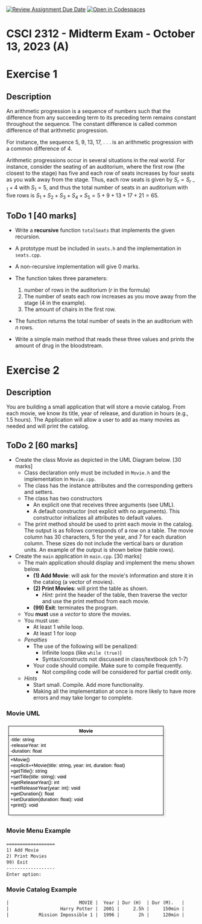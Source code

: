 [![Review Assignment Due Date](https://classroom.github.com/assets/deadline-readme-button-24ddc0f5d75046c5622901739e7c5dd533143b0c8e959d652212380cedb1ea36.svg)](https://classroom.github.com/a/TUhIq4DK)
[![Open in Codespaces](https://classroom.github.com/assets/launch-codespace-7f7980b617ed060a017424585567c406b6ee15c891e84e1186181d67ecf80aa0.svg)](https://classroom.github.com/open-in-codespaces?assignment_repo_id=12373157)
# CSCI 2312 - Midterm Exam - October 13, 2023 (A)

# Exercise 1

## Description
An arithmetic progression is a sequence of numbers such that the difference from any succeeding term to its preceding term remains constant throughout the sequence. 
The constant difference is called common difference of that arithmetic progression. 

For instance, the sequence 5, 9, 13, 17, . . . is an arithmetic progression with a common difference of 4.

Arithmetic progressions occur in several situations in the real world. 
For instance, consider the seating of an auditorium, where the first row (the closest to the stage) has five and each row of seats increases by four seats as you walk away from the stage.
Thus, each row seats is given by $S_r = S_{r-1} + 4$ with $S_1 = 5$, and thus the total number of seats in an auditorium with five rows is $S_1+S_2+S_3+S_4+S_5 = 5+9+13+17+21 = 65$.

## ToDo 1 [40 marks]
- Write a **recursive** function `totalSeats` that implements the given recursion. 
- A prototype must be included in `seats.h` and the implementation in `seats.cpp`. 
- A non-recursive implementation will give 0 marks. 
- The function takes three parameters:
    1. number of rows in the auditorium ($r$ in the formula)
    2. The number of seats each row increases as you move away from the stage ($4$ in the example).
    3. The amount of chairs in the first row.
- The function returns the total number of seats in the an auditorium with $n$ rows.

- Write a simple main method that reads these three values and prints the amount of drug in the bloodstream.


# Exercise 2
## Description
You are building a small application that will store a movie catalog. 
From each movie, we know its title, year of release, and duration in hours (e.g., 1.5 hours).
The Application will allow a user to add as many movies as needed and will print the catalog. 

## ToDo 2 [60 marks]
- Create the class Movie as depicted in the UML Diagram below. [30 marks]
    - Class declaration only must be included in `Movie.h` and the implementation in `Movie.cpp`. 
    - The class has the instance attributes and the corresponding getters and setters.
    - The class has two constructors
        - An explicit one that receives three arguments (see UML). 
        - A default constructor (not explicit with no arguments). This constructor initializes all attributes to default values. 
    - The print method should be used to print each movie in the catalog. The output is as follows corresponds of a row on a table. The movie column has 30 characters, 5 for the year, and 7 for each duration column. These sizes do not include the vertical bars or duration units. An example of the output is shown below (table rows).
- Create the `main` application in `main.cpp`. [30 marks]
    - The main application should display and implement the menu shown below. 
        - **(1) Add Movie**: will ask for the movie's information and store it in the catalog (a vector of movies). 
        - **(2) Print Movies**: will print the table as shown.
            - *Hint:* print the header of the table, then traverse the vector and use the print method from each movie.  
        - **(99) Exit**: terminates the program.
    - You **must** use a *vector* to store the movies. 
    - You must use:
        - At least 1 while loop.
        - At least 1 for loop
    - *Penalties*
        - The use of the following will be penalized:
            - Infinite loops (like `while (true)`)
            - Syntax/constructs not discussed in class/textbook (ch 1-7)
        - Your code should compile. Make sure to compile frequently. 
            - Not compiling code will be considered for partial credit only.
    - *Hints*
        - Start small. Compile. Add more functionality. 
        - Making all the implementation at once is more likely to have more errors and may take longer to complete.  

  

### Movie UML
![](./Movie.png)

### Movie Menu Example
```
==================
1) Add Movie
2) Print Movies
99) Exit
------------------
Enter option:
```
### Movie Catalog Example
```
|                          MOVIE |  Year | Dur (H)  | Dur (M).   |
|                   Harry Potter |  2001 |     2.5h |     150min |
|           Mission Impossible 1 |  1996 |       2h |     120min |
```
